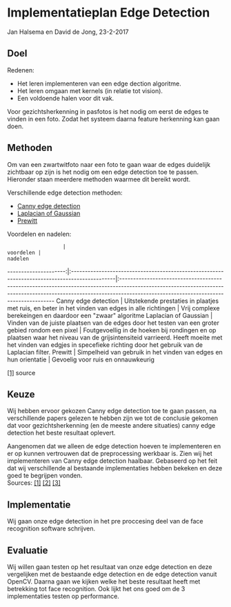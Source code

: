 # Implementatieplan Edge Detection

Jan Halsema en David de Jong, 23-2-2017

## Doel

Redenen:
- Het leren implementeren van een edge dection algoritme.
- Het leren omgaan met kernels (in relatie tot vision).
- Een voldoende halen voor dit vak.

<!-- We willen graag de gezichtuitlijning in pasfotos gaan herkennen. We willen graag een plaatje waar we alle edges duidelijk zien zodat een computer makkelijk features van een gezicht kan gaan detecteren. -->
Voor gezichtsherkenning in pasfotos is het nodig om eerst de edges te vinden in een foto. Zodat het systeem daarna feature herkenning kan gaan doen.

## Methoden

Om van een zwartwitfoto naar een foto te gaan waar de edges duidelijk zichtbaar op zijn is het nodig om een edge detection toe te passen. Hieronder staan meerdere methoden waarmee dit bereikt wordt.

Verschillende edge detection methoden:

- [Canny edge detection](https://en.wikipedia.org/wiki/Canny_edge_detector)
- [Laplacian of Gaussian](https://en.wikipedia.org/wiki/Blob_detection#The_Laplacian_of_Gaussian)
- [Prewitt](https://en.wikipedia.org/wiki/Prewitt_operator)

Voordelen en nadelen:




                      |                                                                                     voordelen |                                                                                                                                                                                                            nadelen
---------------------:|:----------------------------------------------------------------------------------------------|:------------------------------------------------------------------------------------------------------------------------------------------------------------------------------------------------------------------
 Canny edge detection | Uitstekende prestaties in plaatjes met ruis, en beter in het vinden van edges in alle richtingen                                                                                         | Vrij complexe berekeingen en daardoor een "zwaar" algoritme
Laplacian of Gaussian | Vinden van de juiste plaatsen van de edges door het testen van een groter gebied rondom een pixel | Foutgevoellig in de hoeken bij rondingen en op plaatsen waar het niveau van de grijsintensiteid varrieerd. Heeft moeite met het vinden van edgjes in specefieke richting door het gebruik van de Laplacian filter.
              Prewitt |                           Simpelheid van gebruik in het vinden van edges en hun orientatie |                                                                                                                                                                                 Gevoelig voor ruis en onnauwkeurig

[[1]](http://citeseerx.ist.psu.edu/viewdoc/download?doi=10.1.1.301.927&rep=rep1&type=pdf)
source

## Keuze

Wij hebben ervoor gekozen Canny edge detection toe te gaan passen, na verschillende papers gelezen te hebben
zijn we tot de conclusie gekomen dat voor gezichtsherkenning (en de meeste andere situaties) canny edge detection het beste resultaat oplevert.

Aangenomen dat we alleen de edge detection hoeven te implementeren en er op kunnen vertrouwen dat de preprocessing werkbaar is.
Zien wij het implementeren van Canny edge detection haalbaar. Gebaseerd op het feit dat wij verschillende al bestaande implementaties hebben bekeken en deze goed te begrijpen vonden.  
Sources: [[1]](https://github.com/hasanakg/Canny-Edge-Detector/blob/master/Canny%20Edge%20Detect/canny.cpp) [[2]](https://github.com/opencv/opencv/blob/05b15943d6a42c99e5f921b7dbaa8323f3c042c6/modules/imgproc/src/canny.cpp) [[3]](http://docs.opencv.org/2.4/doc/tutorials/imgproc/imgtrans/canny_detector/canny_detector.html)

## Implementatie

Wij gaan onze edge detection in het pre proccesing deel van de face recognition software schrijven.

## Evaluatie

Wij willen gaan testen op het resultaat van onze edge detection en deze vergelijken met de bestaande edge detection en de edge detection vanuit OpenCV. Daarna gaan we kijken welke het beste resultaat heeft met betrekking tot face recognition. Ook lijkt het ons goed om de 3 implementaties testen op performance.
